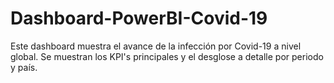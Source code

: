 # Dashboard-PowerBI-Covid-19
Este dashboard muestra el avance de la infección por Covid-19 a nivel global. Se muestran los KPI's principales y el desglose a detalle por periodo y país.

